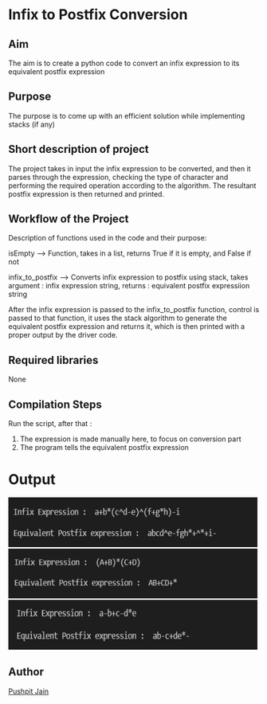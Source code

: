 # Infix to Postfix Conversion

## Aim

The aim is to create a python code to convert an infix expression to its equivalent postfix expression

## Purpose

The purpose is to come up with an efficient solution while implementing stacks (if any)

## Short description of project

The project takes in input the infix expression to be converted, and then it parses through the expression, checking the type of character and performing the required operation according to the algorithm. The resultant postfix expression is then returned and printed.

## Workflow of the Project

Description of functions used in the code and their purpose:

isEmpty --> Function, takes in a list, returns True if it is empty, and False if not

infix_to_postfix --> Converts infix expression to postfix using stack, takes argument : infix expression string, returns : equivalent postfix expressiion string

After the infix expression is passed to the infix_to_postfix function, control is passed to that function, it uses the stack algorithm to generate the equivalent postfix expression and returns it, which is then printed with a proper output by the driver code.

## Required libraries

None

## Compilation Steps

Run the script, after that :

1.  The expression is made manually here, to focus on conversion part
2.  The program tells the equivalent postfix expression

# Output

<img width = 500 height = 100 src="../Infix to Postfix Conversion/Images/infix_to_postfix_conversion1.PNG">
<img width = 500 height = 100 src="../Infix to Postfix Conversion/Images/infix_to_postfix_conversion2.PNG">
<img width = 500 height = 100 src="../Infix to Postfix Conversion/Images/infix_to_postfix_conversion3.PNG">

## Author

[Pushpit Jain](https://github.com/pushpit-J19)
